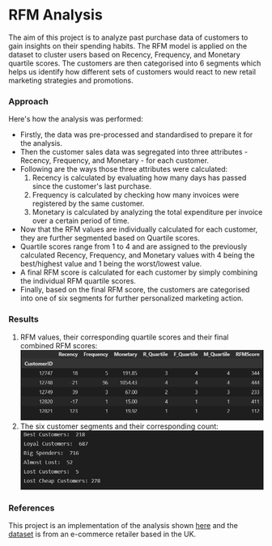 # RFM Analysis

The aim of this project is to analyze past purchase data of customers to gain insights on their spending habits. The RFM model is applied on the dataset to cluster users based on Recency, Frequency, and Monetary quartile scores. The customers are then categorised into 6 segments which helps us identify how different sets of customers would react to new retail marketing strategies and promotions.


### Approach
Here's how the analysis was performed:
<ul>
<li> Firstly, the data was pre-processed and standardised to prepare it for the analysis.
 <li>Then the customer sales data was segregated into three attributes - Recency, Frequency, and Monetary - for each customer. 
  <li> Following are the ways those three attributes were calculated: 
   <ol>
 <li>Recency is calculated by evaluating how many days has passed since the customer's last purchase.
 <li>Frequency is calculated by checking how many invoices were registered by the same customer.
<li> Monetary is calculated by analyzing the total expenditure per invoice over a certain period of time.
  </ol>
  <li> Now that the RFM values are individually calculated for each customer, they are further segmented based on Quartile scores.
  <li>Quartile scores range from 1 to 4 and are assigned to the previously calculated Recency, Frequency, and Monetary values with 4 being the best/highest value and 1 being the worst/lowest value.
  <li>A final RFM score is calculated for each customer by simply combining the individual RFM quartile scores.
   <li> Finally, based on the final RFM score, the customers are categorised into one of six segments for further personalized marketing action.
 </ul> 

### Results
   1. RFM values, their corresponding quartile scores and their final combined RFM scores:
     ![Final RFM Table](RFMtable.png)
   2. The six customer segments and their corresponding count:
     ![Final Segments](finalsegments.png)
### References
This project is an implementation of the analysis shown [here](https://www.kaggle.com/sarahm/customer-segmentation-using-rfm-analysis/notebook) and the [dataset](https://www.kaggle.com/sarahm/customer-segmentation-using-rfm-analysis/data) is from an e-commerce retailer based in the UK.
